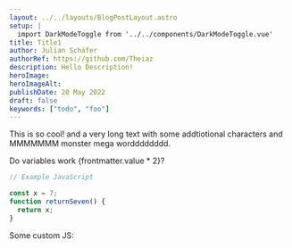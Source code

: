 ```yaml
---
layout: ../../layouts/BlogPostLayout.astro
setup: |
  import DarkModeToggle from '../../components/DarkModeToggle.vue'
title: Title1
author: Julian Schäfer
authorRef: https://github.com/Theiaz
description: Hello Description!
heroImage:
heroImageAlt:
publishDate: 20 May 2022
draft: false
keywords: ["todo", "foo"]
---
```


This is so cool! and a very long text with some addtiotional characters and MMMMMMM monster mega wordddddddd.

Do variables work {frontmatter.value * 2}?

```javascript
// Example JavaScript

const x = 7;
function returnSeven() {
  return x;
}
```

Some custom JS: <DarkModeToggle client:load/>
